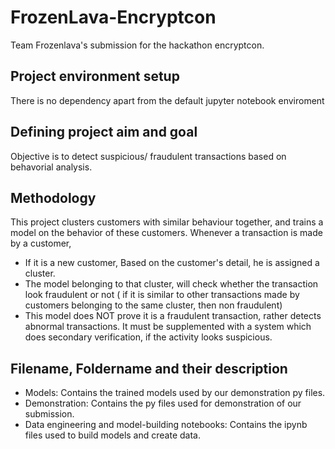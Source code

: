 # FrozenLava-Encryptcon
Team Frozenlava's submission for the hackathon encryptcon.

## Project environment setup

There is no dependency apart from the default jupyter notebook enviroment

## Defining project aim and goal

Objective is to detect suspicious/ fraudulent transactions based on behavorial analysis.

## Methodology
This project clusters customers with similar behaviour together, and trains a model on the behavior of these customers. Whenever a transaction is made by a customer,

- If it is a new customer, Based on the customer's detail, he is assigned a cluster.
- The model belonging to that cluster, will check whether the transaction look fraudulent or not ( if it is similar to other transactions made by customers belonging to the same cluster, then non fraudulent)
- This model does NOT prove it is a fraudulent transaction, rather detects abnormal transactions. It must be supplemented with a system which does secondary verification, if the activity looks suspicious.
  
## Filename, Foldername and their description

- Models: Contains the trained models used by our demonstration py files.
- Demonstration: Contains the py files used for demonstration of our submission.
- Data engineering and model-building notebooks: Contains the ipynb files used to build models and create data.



